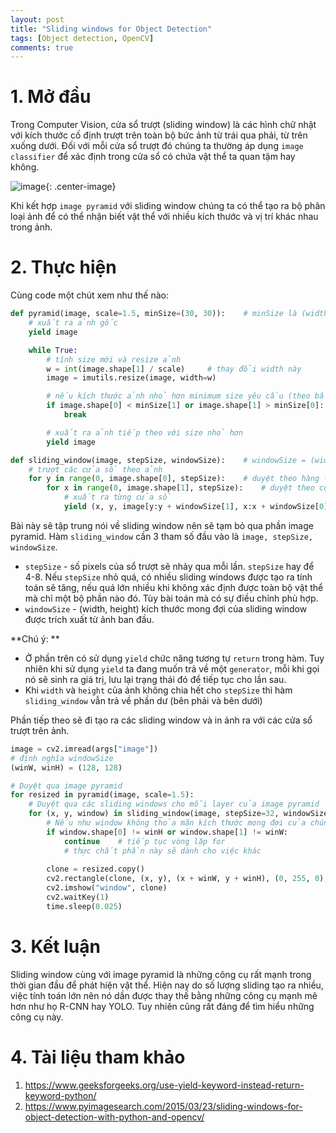```yaml
---
layout: post
title: "Sliding windows for Object Detection"
tags: [Object detection, OpenCV]
comments: true
---
```


# 1. Mở đầu
Trong Computer Vision, cửa sổ trượt (sliding window) là các hình chữ nhật với kích thước cố định trượt trên toàn bộ bức ảnh từ trái qua phải, từ trên xuống dưới.
Đối với mỗi cửa sổ trượt đó chúng ta thường áp dụng `image classifier` để xác định trong cửa sổ có chứa vật thể ta quan tậm hay không.

![image](https://pyimagesearch.com/wp-content/uploads/2014/10/sliding_window_example.gif){: .center-image}

Khi kết hợp `image pyramid` với sliding window chúng ta có thể tạo ra bộ phân loại ảnh để có thể nhận biết vật thể với nhiều kích thước và vị trí khác nhau trong ảnh.

# 2. Thực hiện 

Cùng code một chút xem như thế nào:
```python
def pyramid(image, scale=1.5, minSize=(30, 30)):    # minSize là (width, height)
    # xuất ra ảnh gốc
    yield image 

    while True:
        # tính size mới và resize ảnh
        w = int(image.shape[1] / scale)     # thay đổi width này
        image = imutils.resize(image, width=w)

        # nếu kích thước ảnh nhỏ hơn minimum size yêu cầu (theo bất cứ chiều nào) thì dừng, thoát luôn
        if image.shape[0] < minSize[1] or image.shape[1] > minSize[0]:
            break 

        # xuất ra ảnh tiếp theo với size nhỏ hơn
        yield image

def sliding_window(image, stepSize, windowSize):    # windowSize = (width, height)
    # trượt các cửa sổ theo ảnh
    for y in range(0, image.shape[0], stepSize):    # duyệt theo hàng -  height
        for x in range(0, image.shape[1], stepSize):    # duyệt theo cột - width
            # xuất ra từng cửa sổ
            yield (x, y, image[y:y + windowSize[1], x:x + windowSize[0]])   # có cả vị trí cho window và sliding window
```

Bài này sẽ tập trung nói về sliding window nên sẽ tạm bỏ qua phần image pyramid. Hàm `sliding_window` cần 3 tham số đầu vào là `image, stepSize, windowSize`.
- `stepSize` - số pixels của sổ trượt sẽ nhảy qua mỗi lần. `stepSize` hay để 4-8. Nếu `stepSize` nhỏ quá, có nhiều sliding windows được tạo ra tính toán sẽ tăng, nếu quá lớn nhiều khi không xác định được toàn bộ vật thể mà chỉ một bộ phần nào đó. Tùy bài toán mà có sự điều chỉnh phù hợp.
- `windowSize` - (width, height) kích thước mong đợi của sliding window được trích xuất từ ảnh ban đầu.

**Chú ý: ** 
- Ở phần trên có sử dụng `yield` chức năng tương tự `return` trong hàm. Tuy nhiên khi sử dụng `yield` ta đang muốn trả về một `generator`, mỗi khi gọi nó sẽ sinh ra giá trị, lưu lại trạng thái đó để tiếp tục cho lần sau.
- Khi `width` và `height` của ảnh không chia hết cho `stepSize` thì hàm `sliding_window` vẫn trả về phần dư (bên phải và bên dưới)

Phần tiếp theo sẽ đi tạo ra các sliding window và in ảnh ra với các cửa sổ trượt trên ảnh.

```python
image = cv2.imread(args["image"])
# định nghĩa windowSize
(winW, winH) = (128, 128)

# Duyệt qua image pyramid
for resized in pyramid(image, scale=1.5):
    # Duyệt qua các sliding windows cho mỗi layer của image pyramid
    for (x, y, window) in sliding_window(image, stepSize=32, windowSize=(winW, winH)):
        # Nếu như window không thỏa mãn kích thước mong đợi của chúng ta thì bỏ qua
        if window.shape[0] != winH or window.shape[1] != winW:
            continue    # tiếp tục vòng lặp for
            # thực chất phần này sẽ dành cho việc khác
        
        clone = resized.copy()
        cv2.rectangle(clone, (x, y), (x + winW, y + winH), (0, 255, 0), 2)
        cv2.imshow("window", clone)
        cv2.waitKey(1)
        time.sleep(0.025)
```
# 3. Kết luận
Sliding window cùng với image pyramid là những công cụ rất mạnh trong thời gian đầu để phát hiện vật thể. Hiện nay do số lượng sliding tạo ra nhiều, việc tính toán lớn nên nó dần được thay thế bằng những công cụ mạnh mẽ hơn như họ R-CNN hay YOLO. Tuy nhiên cũng rất đáng để tìm hiểu những công cụ này.

# 4. Tài liệu tham khảo
1. https://www.geeksforgeeks.org/use-yield-keyword-instead-return-keyword-python/
2. https://www.pyimagesearch.com/2015/03/23/sliding-windows-for-object-detection-with-python-and-opencv/
